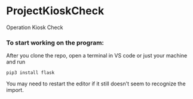 # ProjectKioskCheck
Operation Kiosk Check

### To start working on the program:

After you clone the repo, open a terminal in VS code or just your machine and run

```pip3 install flask```

You may need to restart the editor if it still doesn't seem to recognize the import.
